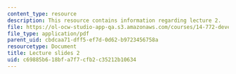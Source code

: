 ```yaml
---
content_type: resource
description: This resource contains information regarding lecture 2.
file: https://ol-ocw-studio-app-qa.s3.amazonaws.com/courses/14-772-development-economics-macroeconomics-spring-2013/c69885b618bfa7f7cfb2c35212b10634_MIT14_722S13_lecture2.pdf
file_type: application/pdf
parent_uid: cbdcaa71-dff5-ef7d-0d62-b9723456758a
resourcetype: Document
title: Lecture slides 2
uid: c69885b6-18bf-a7f7-cfb2-c35212b10634
---
```

